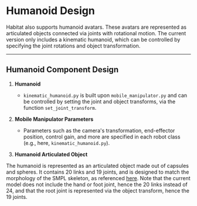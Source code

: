 Humanoid Design
==============================

Habitat also supports humanoid avatars. These avatars are represented as articulated objects connected via joints with rotational motion. The current version only includes a kinematic humanoid, which can be controlled by specifying the joint rotations and object transformation. 

---

## Humanoid Component Design

1. **Humanoid**
    - `kinematic_humanoid.py` is built upon `mobile_manipulator.py` and can be controlled by setting the joint and object transforms, via the function `set_joint_transform`.
    
1. **Mobile Manipulator Parameters**
    - Parameters such as the camera's transformation, end-effector position, control gain, and more are specified in each robot class (e.g., here, `kinematic_humanoid.py`).

1. **Humanoid Articulated Object**

The humanoid is represented as an articulated object made out of capsules and spheres. It contains 20 links and 19 joints, and is designed to match the morphology of the SMPL skeleton, as referenced [here](https://files.is.tue.mpg.de/black/talks/SMPL-made-simple-FAQs.pdf). Note that the current model does not include the hand or foot joint, hence the 20 links instead of 24, and that the root joint is represented via the object transform, hence the 19 joints. 
